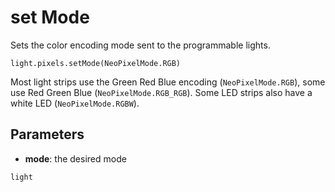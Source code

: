 # set Mode

Sets the color encoding mode sent to the programmable lights.

```sig
light.pixels.setMode(NeoPixelMode.RGB)
```

Most light strips use the Green Red Blue encoding (``NeoPixelMode.RGB``), some use Red Green Blue (``NeoPixelMode.RGB_RGB``).
Some LED strips also have a white LED (``NeoPixelMode.RGBW``).

## Parameters

* **mode**: the desired mode

```package
light
```


